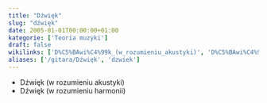 ```yaml
---
title: "Dźwięk"
slug: "dźwięk"
date: 2005-01-01T00:00:00+01:00
kategorie: ['Teoria muzyki']
draft: false
wikilinks: ['D%C5%BAwi%C4%99k_(w_rozumieniu_akustyki)', 'D%C5%BAwi%C4%99k_(w_rozumieniu_harmonii)']
aliases: ['/gitara/Dźwięk', 'dzwiek']
---
```

  - Dźwięk (w rozumieniu
    akustyki)<!-- link nie odnosił się do niczego: 'Dźwięk' ('content/książka/Dźwięk.md') links to 'Dźwięk_\\(w_rozumieniu_akustyki\\)' ('content/książka/Dźwięk_\\(w_rozumieniu_akustyki\\).md') and that does not exist -->
  - Dźwięk (w rozumieniu
    harmonii)<!-- link nie odnosił się do niczego: 'Dźwięk' ('content/książka/Dźwięk.md') links to 'Dźwięk_\\(w_rozumieniu_harmonii\\)' ('content/książka/Dźwięk_\\(w_rozumieniu_harmonii\\).md') and that does not exist -->

